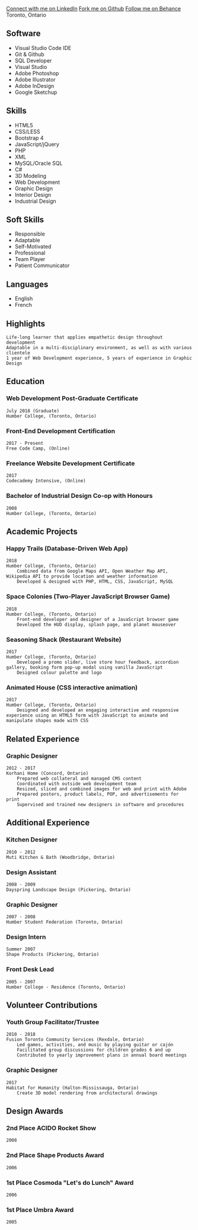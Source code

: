 [Connect with me on LinkedIn](https://linkedin.com/in/paulooi)
[Fork me on Github](https://github.com/paul-ooi)
[Follow me on Behance](https://www.behance.net/paulooidesign)
Toronto, Ontario

## Software
- Visual Studio Code IDE
- Git & Github
- SQL Developer
- Visual Studio
- Adobe Photoshop
- Adobe Illustrator
- Adobe InDesign
- Google Sketchup

## Skills
- HTML5
- CSS/LESS
- Bootstrap 4
- JavaScript/jQuery
- PHP
- XML
- MySQL/Oracle SQL
- C#
- 3D Modeling
- Web Development
- Graphic Design
- Interior Design
- Industrial Design

## Soft Skills
- Responsible
- Adaptable
- Self-Motivated
- Professional
- Team Player
- Patient Communicator

## Languages
- English
- French

## Highlights
    Life-long learner that applies empathetic design throughout development
    Adaptable in a multi-disciplinary environment, as well as with various clientele
    1 year of Web Development experience, 5 years of experience in Graphic Design

## Education

  ### Web Development Post-Graduate Certificate
    July 2018 (Graduate)
    Humber College, (Toronto, Ontario)
  ### Front-End Development Certification
    2017 ‐ Present
    Free Code Camp, (Online)
  ### Freelance Website Development Certificate
    2017
    Codecademy Intensive, (Online)
  ### Bachelor of Industrial Design Co-op with Honours
    2008
    Humber College, (Toronto, Ontario)

## Academic Projects

  ### Happy Trails (Database-Driven Web App)
    2018
    Humber College, (Toronto, Ontario)
        Combined data from Google Maps API, Open Weather Map API, Wikipedia API to provide location and weather information
        Developed & designed with PHP, HTML, CSS, JavaScript, MySQL
  ### Space Colonies (Two-Player JavaScript Browser Game)
    2018
    Humber College, (Toronto, Ontario)
        Front-end developer and designer of a JavaScript browser game
        Developed the HUD display, splash page, and planet mouseover
  ### Seasoning Shack (Restaurant Website)
    2017
    Humber College, (Toronto, Ontario)
        Developed a promo slider, live store hour feedback, accordion gallery, booking form pop-up modal using vanilla JavaScript
        Designed colour palette and logo
  ### Animated House (CSS interactive animation)
    2017
    Humber College, (Toronto, Ontario)
        Designed and developed an engaging interactive and responsive experience using an HTML5 form with JavaScript to animate and manipulate shapes made with CSS

## Related Experience

  ### Graphic Designer
    2012 ‐ 2017
    Korhani Home (Concord, Ontario)
        Prepared web collateral and managed CMS content
        Coordinated with outside web development team
        Resized, sliced and combined images for web and print with Adobe
        Prepared posters, product labels, POP, and advertisements for print
        Supervised and trained new designers in software and procedures

## Additional Experience

  ### Kitchen Designer
    2010 ‐ 2012
    Muti Kitchen & Bath (Woodbridge, Ontario)
  ### Design Assistant
    2008 ‐ 2009
    Dayspring Landscape Design (Pickering, Ontario)
  ### Graphic Designer
    2007 ‐ 2008
    Humber Student Federation (Toronto, Ontario)
  ### Design Intern
    Summer 2007
    Shape Products (Pickering, Ontario)
  ### Front Desk Lead
    2005 ‐ 2007
    Humber College ‐ Residence (Toronto, Ontario)

## Volunteer Contributions

  ### Youth Group Facilitator/Trustee
    2010 ‐ 2018
    Fusion Toronto Community Services (Rexdale, Ontario)
        Led games, activities, and music by playing guitar or cajón
        Facilitated group discussions for children grades 6 and up
        Contributed to yearly improvement plans in annual board meetings
  ### Graphic Designer
    2017
    Habitat for Humanity (Halton-Mississauga, Ontario)
        Create 3D model rendering from architectural drawings

## Design Awards

  ### 2nd Place ACIDO Rocket Show
    2008
  ### 2nd Place Shape Products Award
    2006
  ### 1st Place Cosmoda "Let's do Lunch" Award
    2006
  ### 1st Place Umbra Award
    2005